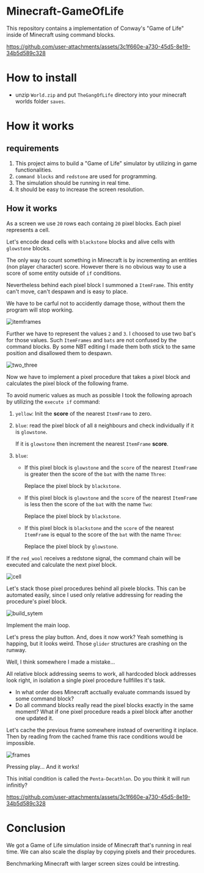 # Minecraft-GameOfLife

This repository contains a implementation of Conway's "Game of Life" inside of Minecraft using command blocks.

https://github.com/user-attachments/assets/3c1f660e-a730-45d5-8e19-34b5d589c328

# How to install
- unzip `World.zip` and put `TheGangOfLife` directory into your minecraft worlds folder `saves`. 


# How it works

## requirements
1. This project aims to build a "Game of Life" simulator by utilizing in game functionalities.
2. `command blocks` and `redstone` are used for programming.
3. The simulation should be running in real time.
4. It should be easy to increase the screen resolution.

## How it works 

As a screen we use `20` rows each containg `20` pixel blocks. Each pixel represents a cell. 

Let's encode dead cells with `blackstone` blocks and alive cells with `glowstone` blocks.

The only way to count something in Minecraft is by incrementing an entities (non player character) score.
However there is no obvious way to use a score of some entity outside of `if` conditions.

Nevertheless behind each pixel block I summoned a `ItemFrame`. 
This entity can't move, can't despawn and is easy to place.

We have to be carful not to accidently damage those, without them the program will stop working.

![itemframes](https://github.com/user-attachments/assets/1940732c-f6f0-44e9-9486-f0efcdda5b0c)

Further we have to represent the values `2` and `3`. 
I choosed to use two bat's for those values. 
Such `ItemFrames` and `bats` are not confused by the command blocks.
By some NBT editing I made them both stick to the same position and disallowed them to despawn. 

![two_three](https://github.com/user-attachments/assets/c02f664d-c180-4aa7-882e-38841f6dc241)

Now we have to implement a pixel procedure that takes a pixel block and calculates the pixel block of the following frame.

To avoid numeric values as much as possible I took the following aproach by utilizing the `execute if` command:
1. `yellow`: Init the **score** of the nearest `ItemFrame` to zero. 
2. `blue`: read the pixel block of all `8` neighbours and check individually if it is `glowstone`.
   
    If it is `glowstone` then increment the nearest `ItemFrame` **score**.
   
4. `blue`:
    - If this pixel block is `glowstone` and the `score` of the nearest `ItemFrame` is greater then the score of the `bat` with the name `Three`:
  
      Replace the pixel block by `blackstone`.
    - If this pixel block is `glowstone` and the `score` of the nearest `ItemFrame` is less then the score of the `bat` with the name `Two`: 

      Replace the pixel block by `blackstone`.
    - If this pixel block is `blackstone` and the `score` of the nearest `ItemFrame` is equal to the score of the `bat` with the name `Three`:
  
      Replace the pixel block by `glowstone`.
   
If the `red_wool` receives a redstone signal, the command chain will be executed and calculate the next pixel block.

![cell](https://github.com/user-attachments/assets/4972ce82-be88-4a60-ad73-dd13b212173f)

Let's stack those pixel procedures behind all pixele blocks.
This can be automated easily, since I used only relative addressing for reading the procedure's pixel block.

![build_sytem](https://github.com/user-attachments/assets/7eb0baf7-caca-437e-b1c5-0093e53f5417)

Implement the main loop.

Let's press the play button.
And, does it now work? 
Yeah something is happing, but it looks weird. 
Those `glider` structures are crashing on the runway.

Well, I think somewhere I made a mistake...

All relative block addressing seems to work, all hardcoded block addresses look right, in isolation a single pixel procedure fullfilles it's task.
- In what order does Minecraft acctually evaluate commands issued by some command block?
- Do all command blocks really read the pixel blocks exactly in the same moment?
What if one pixel procedure reads a pixel block after another one updated it. 

Let's cache the previous frame somewhere instead of overwriting it inplace.
Then by reading from the cached frame this race conditions would be impossible.

![frames](https://github.com/user-attachments/assets/508d8e13-f942-42e6-822d-23950db3f063)

Pressing play...
And it works!

This initial condition is called the `Penta-Decathlon`.
Do you think it will run infinitly?

https://github.com/user-attachments/assets/3c1f660e-a730-45d5-8e19-34b5d589c328

# Conclusion

We got a Game of Life simulation inside of Minecraft that's running in real time. 
We can also scale the display by copying pixels and their procedures.

Benchmarking Minecraft with larger screen sizes could be intresting.
